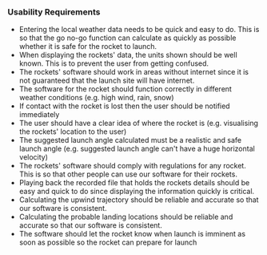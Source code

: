 ### Usability Requirements

*  Entering the local weather data needs to be quick and easy to do. This is so that the go no-go function can calculate as quickly as possible whether it is safe for the rocket to launch.
*  When displaying the rockets' data, the units shown should be well known. This is to prevent the user from getting confused.
*  The rockets' software should work in areas without internet since it is not guaranteed that the launch site will have internet.
*  The software for the rocket should function correctly in different weather conditions (e.g. high wind, rain, snow)
*  If contact with the rocket is lost then the user should be notified immediately
*  The user should have a clear idea of where the rocket is (e.g. visualising the rockets' location to the user)
*  The suggested launch angle calculated must be a realistic and safe launch angle (e.g. suggested launch angle can't have a huge horizontal velocity)
*  The rockets' software should comply with regulations for any rocket. This is so that other people can use our software for their rockets.
*  Playing back the recorded file that holds the rockets details should be easy and quick to do since displaying the information quickly is critical.
*  Calculating the upwind trajectory should be reliable and accurate so that our software is consistent.
*  Calculating the probable landing locations should be reliable and accurate so that our software is consistent.
*  The software should let the rocket know when launch is imminent as soon as possible so the rocket can prepare for launch